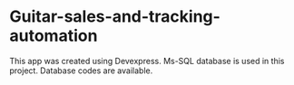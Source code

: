 # Guitar-sales-and-tracking-automation
This app was created using Devexpress.
Ms-SQL database is used in this project.
Database codes are available.
